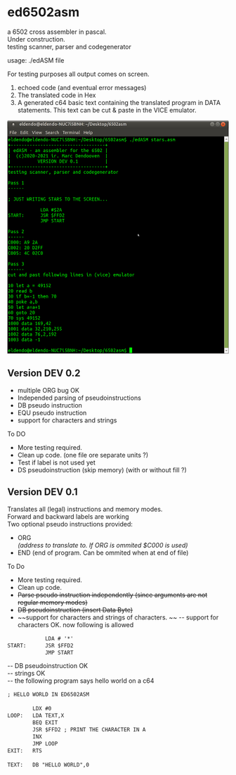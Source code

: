 # ed6502asm
a 6502 cross assembler in pascal.   
Under construction.  
testing scanner, parser and codegenerator  

usage: ./edASM file

For testing purposes all output comes on screen.
1. echoed code (and eventual error messages)
2. The translated code in Hex
3. A generated c64 basic text containing the translated program in DATA statements. This text can be cut & paste in the VICE emulator.

![screenshot](./edASM.png)

Version DEV 0.2  
---
- multiple ORG bug OK
- Independed parsing of pseudoinstructions
- DB pseudo instruction
- EQU pseudo instruction
- support for characters and strings

To DO  

- More testing required.  
- Clean up code. (one file ore separate units ?)
- Test if label is not used yet
- DS pseudoinstruction (skip memory) (with or without fill ?) 

Version DEV 0.1
---
Translates all (legal) instructions and memory modes.  
Forward and backward labels are working  
Two optional pseudo instructions provided:  
- ORG <address> (address to translate to. If ORG is ommited $C000 is used)  
- END (end of program. Can be ommited when at end of file)  

To Do  

- More testing required.  
- Clean up code.
- ~~Parse pseudo instruction independently (since arguments are not regular memory modes)~~
- ~~DB pseudoinstruction (insert Data Byte)~~
- ~~support for characters and strings of characters.  ~~
-- support for characters OK. now following is allowed  
```  
            LDA # '*'
START:      JSR $FFD2
            JMP START
```  
-- DB pseudoinstruction OK  
-- strings OK  
-- the following program says hello world on a c64  
```  
; HELLO WORLD IN ED6502ASM

        LDX #0
LOOP:   LDA TEXT,X
        BEQ EXIT
        JSR $FFD2 ; PRINT THE CHARACTER IN A
        INX
        JMP LOOP
EXIT:   RTS
        
TEXT:   DB "HELLO WORLD",0

```  


